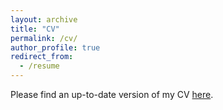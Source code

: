 ```yaml
---
layout: archive
title: "CV"
permalink: /cv/
author_profile: true
redirect_from:
  - /resume
---
```


Please find an up-to-date version of my CV [here](http://wbhz.github.io/files/willem_zents_cv_online.pdf).
